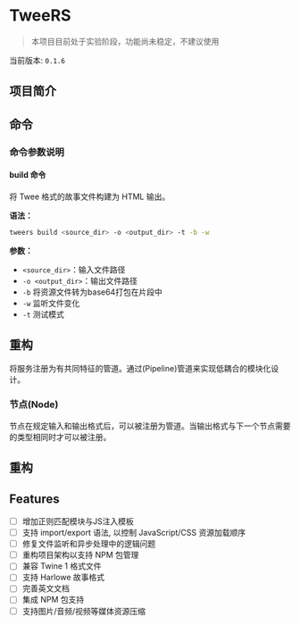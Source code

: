 # TweeRS
> 本项目目前处于实验阶段，功能尚未稳定，不建议使用

当前版本: `0.1.6`

## 项目简介

## 命令

### 命令参数说明

#### build 命令
将 Twee 格式的故事文件构建为 HTML 输出。

**语法：**

```bash
tweers build <source_dir> -o <output_dir> -t -b -w
```

**参数：**

- `<source_dir>`：输入文件路径
- `-o <output_dir>`：输出文件路径
- `-b` 将资源文件转为base64打包在片段中
- `-w` 监听文件变化
- `-t` 测试模式

## 重构


将服务注册为有共同特征的管道。通过(Pipeline)管道来实现低耦合的模块化设计。

### 节点(Node)

节点在规定输入和输出格式后，可以被注册为管道。当输出格式与下一个节点需要的类型相同时才可以被注册。





## 重构







## Features
- [ ] 增加正则匹配模块与JS注入模板
- [ ] 支持 import/export 语法, 以控制 JavaScript/CSS 资源加载顺序
- [ ] 修复文件监听和异步处理中的逻辑问题
- [ ] 重构项目架构以支持 NPM 包管理
- [ ] 兼容 Twine 1 格式文件
- [ ] 支持 Harlowe 故事格式
- [ ] 完善英文文档
- [ ] 集成 NPM 包支持
- [ ] 支持图片/音频/视频等媒体资源压缩